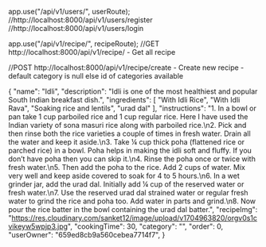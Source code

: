app.use("/api/v1/users/", userRoute);
//http://localhost:8000/api/v1/users/register
//http://localhost:8000/api/v1/users/login

app.use("/api/v1/recipe/", recipeRoute);
//GET http://localhost:8000/api/v1/recipe/ - Get all recipe

//POST http://localhost:8000/api/v1/recipe/create - Create new recipe - default category is null else id of categories available

{
"name": "Idli",
"description": "Idli is one of the most healthiest and popular South Indian breakfast dish.",
"ingredients": [
"With Idli Rice",
"With Idli Rava",
"Soaking rice and lentils",
"urad dal"
],
"instructions": "1. In a bowl or pan take 1 cup parboiled rice and 1 cup regular rice. Here I have used the Indian variety of sona masuri rice along with parboiled rice.\n2. Pick and then rinse both the rice varieties a couple of times in fresh water. Drain all the water and keep it aside.\n3. Take ¼ cup thick poha (flattened rice or parched rice) in a bowl. Poha helps in making the idli soft and fluffy. If you don’t have poha then you can skip it.\n4. Rinse the poha once or twice with fresh water.\n5. Then add the poha to the rice. Add 2 cups of water. Mix very well and keep aside covered to soak for 4 to 5 hours.\n6. In a wet grinder jar, add the urad dal. Initially add ¼ cup of the reserved water or fresh water.\n7. Use the reserved urad dal strained water or regular fresh water to grind the rice and poha too. Add water in parts and grind.\n8. Now pour the rice batter in the bowl containing the urad dal batter.",
"recipeImg": "https://res.cloudinary.com/sanket12/image/upload/v1704963820/orgv0s1cvikeyw5wpjp3.jpg",
"cookingTime": 30,
"category": "",
"order": 0,
"userOwner": "659ed8cb9a560cebea7714f7",
}
